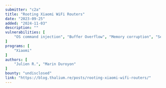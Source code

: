```yaml
---
submitter: "c2a"
title: "Rooting Xiaomi WiFi Routers"
date: "2023-09-25"
added: "2024-11-03"
description: ""
vulnerabilities: [
    "OS command injection", "Buffer Overflow", "Memory corruption", "Security code review"
]
programs: [
    "Xiaomi"
]
authors: [
    "Julien R.", "Marin Duroyon"
]
bounty: "undisclosed"
link: "https://blog.thalium.re/posts/rooting-xiaomi-wifi-routers/"
---
```




